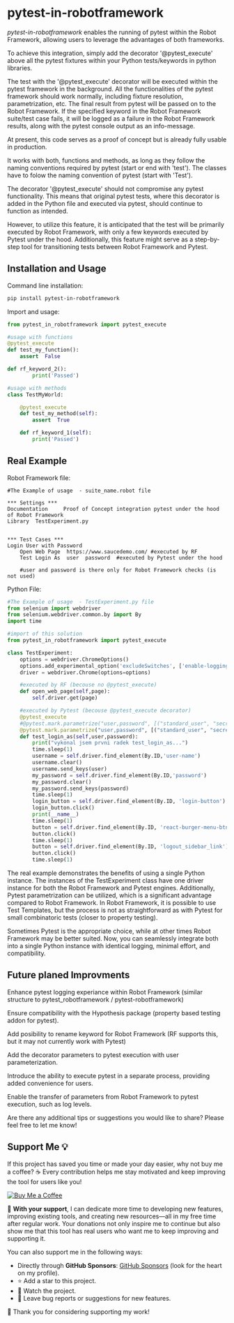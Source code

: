 # pytest-in-robotframework
*pytest-in-robotframework* enables the running of pytest within the Robot Framework, allowing users to leverage the advantages of both frameworks.

To achieve this integration, simply add the decorator '\@pytest_execute' above all the pytest fixtures within your Python tests/keywords in python libraries.

The test with the '\@pytest_execute' decorator will be executed within the pytest framework in the background. All the functionalities of the pytest framework should work normally, including fixture resolution, parametrization, etc. The final result from pytest will be passed on to the Robot Framework. If the specified keyword in the Robot Framework suite/test case fails, it will be logged as a failure in the Robot Framework results, along with the pytest console output as an info-message.    

At present, this code serves as a proof of concept but is already fully usable in production.

It works with both, functions and methods, as long as they follow the naming conventions required by pytest (start or end with 'test').
The classes have to folow the naming convention of pytest (start with 'Test'). 

The decorator '\@pytest_execute' should not compromise any pytest functionality. This means that original pytest tests, where this decorator is added in the Python file and executed via pytest, should continue to function as intended.

However, to utilize this feature, it is anticipated that the test will be primarily executed by Robot Framework, with only a few keywords executed by Pytest under the hood. Additionally, this feature might serve as a step-by-step tool for transitioning tests between Robot Framework and Pytest.    

## Installation and Usage
Command line installation:
```bash
pip install pytest-in-robotframework
```
Import and usage:
```python
from pytest_in_robotframework import pytest_execute

#usage with functions
@pytest_execute
def test_my_function():
    assert  False

def rf_keyword_2():
        print('Passed')

#usage with methods 
class TestMyWorld: 

    @pytest_execute
    def test_my_method(self):
        assert  True

    def rf_keyword_1(self):
        print('Passed')
```
## Real Example
Robot Framework file:
```robotframework
#The Example of usage  - suite_name.robot file

*** Settings ***
Documentation     Proof of Concept integration pytest under the hood of Robot Framework
Library  TestExperiment.py


*** Test Cases ***
Login User with Password
    Open Web Page  https://www.saucedemo.com/ #executed by RF
    Test Login As  user  password  #executed by Pytest under the hood

    #user and password is there only for Robot Framework checks (is not used)
```

Python File: 
```python
#The Example of usage  - TestExperiment.py file
from selenium import webdriver
from selenium.webdriver.common.by import By
import time

#import of this solution
from pytest_in_robotframework import pytest_execute 

class TestExperiment:
    options = webdriver.ChromeOptions()
    options.add_experimental_option('excludeSwitches', ['enable-logging'])
    driver = webdriver.Chrome(options=options)

    #executed by RF (becouse no @pytest_execute)
    def open_web_page(self,page): 
        self.driver.get(page)

    #executed by Pytest (becouse @pytest_execute decorator)
    @pytest_execute
    #@pytest.mark.parametrize("user,password", [("standard_user", "secret_sauce"),("locked_out_user", "secret_sauce"),("problem_user", "secret_sauce")]) #failing example
    @pytest.mark.parametrize("user,password", [("standard_user", "secret_sauce"),("problem_user", "secret_sauce")]) #passing example
    def test_login_as(self,user,password):
        print("vykonal jsem prvni radek test_login_as...")
        time.sleep(1)
        username = self.driver.find_element(By.ID,'user-name')
        username.clear()
        username.send_keys(user)
        my_password = self.driver.find_element(By.ID,'password')
        my_password.clear()
        my_password.send_keys(password)
        time.sleep(1)
        login_button = self.driver.find_element(By.ID, 'login-button')
        login_button.click()
        print(__name__)
        time.sleep(1)
        button = self.driver.find_element(By.ID, 'react-burger-menu-btn')
        button.click()
        time.sleep(1)
        button = self.driver.find_element(By.ID, 'logout_sidebar_link')
        button.click()
        time.sleep(1)
```

The real example demonstrates the benefits of using a single Python instance. The instances of the TestExperiment class have one driver instance for both the Robot Framework and Pytest engines. Additionally, Pytest parametrization can be utilized, which is a significant advantage compared to Robot Framework. In Robot Framework, it is possible to use Test Templates, but the process is not as straightforward as with Pytest for small combinatoric tests (closer to property testing).

Sometimes Pytest is the appropriate choice, while at other times Robot Framework may be better suited. Now, you can seamlessly integrate both into a single Python instance with identical logging, minimal effort, and compatibility.

## Future planed Improvments 
 Enhance pytest logging experiance within Robot Framework (similar structure to pytest_robotframework / pytest-robotframework)

 Ensure compatibility with the Hypothesis package (property based testing addon for pytest).

 Add posibility to rename keyword for Robot Framework (RF supports this, but it may not currently work with Pytest)

 Add the decorator parameters to pytest execution with user parameterization.

 Introduce the ability to execute pytest in a separate process, providing added convenience for users.
 
 Enable the transfer of parameters from Robot Framework to pytest execution, such as log levels.
 
 Are there any additional tips or suggestions you would like to share? Please feel free to let me know!

## Support Me 💡

If this project has saved you time or made your day easier, why not buy me a coffee? ☕ Every contribution helps me stay motivated and keep improving the tool for users like you!

[![Buy Me a Coffee](https://img.shields.io/badge/Buy%20Me%20a%20Coffee-orange?logo=buymeacoffee&style=flat-square)](https://buymeacoffee.com/petrkus)

🙏 **With your support**, I can dedicate more time to developing new features, improving existing tools, and creating new resources—all in my free time after regular work. Your donations not only inspire me to continue but also show me that this tool has real users who want me to keep improving and supporting it.

You can also support me in the following ways:
- Directly through **GitHub Sponsors**: [GitHub Sponsors](https://github.com/sponsors/petrkus) (look for the heart on my profile).
- ⭐ Add a star to this project.
- 👀 Watch the project.
- 📝 Leave bug reports or suggestions for new features.

💖 Thank you for considering supporting my work!